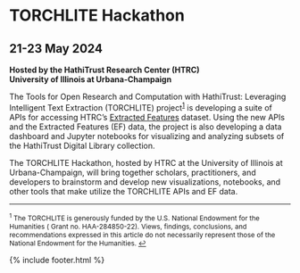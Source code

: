 # TORCHLITE Hackathon
## 21-23 May 2024

**Hosted by the HathiTrust Research Center (HTRC)**  
**University of Illinois at Urbana-Champaign**

The Tools for Open Research and Computation with HathiTrust: Leveraging Intelligent Text Extraction (TORCHLITE) project<sup id="a1">[1](#f1)</sup> is developing a suite of APIs for accessing HTRC’s [Extracted Features](https://analytics.hathitrust.org/datasets/) dataset. Using the new APIs and the Extracted Features (EF) data, the project is also developing a data dashboard and Jupyter notebooks for visualizing and analyzing subsets of the HathiTrust Digital Library collection.

The TORCHLITE Hackathon, hosted by HTRC at the University of Illinois at Urbana-Champaign, will bring together scholars, practitioners, and developers to brainstorm and develop new visualizations, notebooks, and other tools that make utilize the TORCHLITE APIs and EF data.

---
<span style="font-size:12px;"><sup id="f1">1</sup> The TORCHLITE is generously funded by the U.S. National Endowment for the Humanities ( Grant no. HAA-284850-22). Views, findings, conclusions, and recommendations expressed in this article do not
necessarily represent those of the National Endowment for the Humanities. [↩](#a1)</span>

{% include footer.html %}